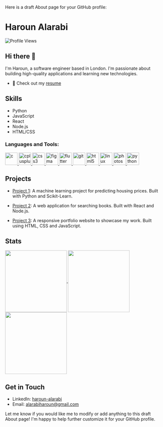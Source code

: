 Here is a draft About page for your GitHub profile:

# Haroun Alarabi
![Profile Views](https://komarev.com/ghpvc/?username=HarounAlarabi)

## Hi there 👋

I'm Haroun, a software engineer based in London. I'm passionate about building high-quality applications and learning new technologies.
- 📝 Check out my [resume]( )


## Skills

- Python 
- JavaScript
- React
- Node.js
- HTML/CSS


<h3 align="left">Languages and Tools:</h3>
<p align="left"> <a href="https://www.cprogramming.com/" target="_blank"> <img src="https://devicons.github.io/devicon/devicon.git/icons/c/c-original.svg" alt="c" width="40" height="40"/> </a> <a href="https://www.w3schools.com/cpp/" target="_blank"> <img src="https://devicons.github.io/devicon/devicon.git/icons/cplusplus/cplusplus-original.svg" alt="cplusplus" width="40" height="40"/> </a> <a href="https://www.w3schools.com/css/" target="_blank"> <img src="https://devicons.github.io/devicon/devicon.git/icons/css3/css3-original-wordmark.svg" alt="css3" width="40" height="40"/> </a> <a href="https://www.figma.com/" target="_blank"> <img src="https://www.vectorlogo.zone/logos/figma/figma-icon.svg" alt="figma" width="40" height="40"/> </a> <a href="https://flutter.dev" target="_blank"> <img src="https://www.vectorlogo.zone/logos/flutterio/flutterio-icon.svg" alt="flutter" width="40" height="40"/> </a> <a href="https://git-scm.com/" target="_blank"> <img src="https://www.vectorlogo.zone/logos/git-scm/git-scm-icon.svg" alt="git" width="40" height="40"/> </a> <a href="https://www.w3.org/html/" target="_blank"> <img src="https://devicons.github.io/devicon/devicon.git/icons/html5/html5-original-wordmark.svg" alt="html5" width="40" height="40"/> </a> <a href="https://www.linux.org/" target="_blank"> <img src="https://devicons.github.io/devicon/devicon.git/icons/linux/linux-original.svg" alt="linux" width="40" height="40"/> </a> <a href="https://www.photoshop.com/en" target="_blank"> <img src="https://devicons.github.io/devicon/devicon.git/icons/photoshop/photoshop-plain.svg" alt="photoshop" width="40" height="40"/> </a> <a href="https://www.python.org" target="_blank"> <img src="https://devicons.github.io/devicon/devicon.git/icons/python/python-original.svg" alt="python" width="40" height="40"/> </a> </p>




## Projects

- [Project 1](https://github.com/HarounAlarabi/project-1): A machine learning project for predicting housing prices. Built with Python and Scikit-Learn.

- [Project 2](https://github.com/HarounAlarabi/project-2): A web application for searching books. Built with React and Node.js. 

- [Project 3](https://github.com/HarounAlarabi/project-3): A responsive portfolio website to showcase my work. Built using HTML, CSS and JavaScript.


## Stats

<a href="https://github.com/HarounAlarabi/HarounAlarabi">
  <img height=200 align="center" src="https://github-readme-stats.vercel.app/api?username=HarounAlarabi&hide_rank=true&show_icons=true&hide_border=true" />
</a>
<a href="https://github.com/HarounAlarabi/HarounAlarabi">
  <img height=200 align="center" src="https://github-readme-stats.vercel.app/api/top-langs?username=HarounAlarabi&layout=compact&langs_count=8&hide_border=true" />
</a>
<a href="https://github.com/HarounAlarabi/HarounAlarabi">
  <img height=200 align="center" src="https://github-readme-streak-stats.herokuapp.com/?user=HarounAlarabi&hide_border=true" />
</a>



## Get in Touch

- LinkedIn: [haroun-alarabi](https://www.linkedin.com/in/haroun-alarabi/)
- Email: alarabiharoun@gmail.com

Let me know if you would like me to modify or add anything to this draft About page! I'm happy to help further customize it for your GitHub profile.
